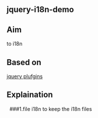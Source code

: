 ## jquery-i18n-demo

## Aim
   to i18n

## Based on
   [jquery plufgins](http://github.com/jquery-i18n-properties/jquery-i18n-properties/)
  
## Explaination
   ###1.file i18n 
   to keep the i18n files
